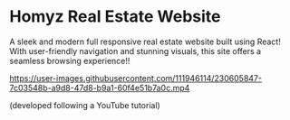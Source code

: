 # Homyz Real Estate Website

A sleek and modern full responsive real estate website built using React! 
With user-friendly navigation and stunning visuals, this site offers a seamless browsing experience!!



https://user-images.githubusercontent.com/111946114/230605847-7c03548b-a9d8-47d8-b9a1-60f4e51b7a0c.mp4

(developed following a YouTube tutorial)
